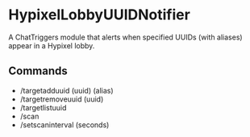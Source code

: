 # HypixelLobbyUUIDNotifier

A ChatTriggers module that alerts when specified UUIDs (with aliases) appear in a Hypixel lobby.

## Commands

- /targetadduuid (uuid) (alias)
- /targetremoveuuid (uuid)
- /targetlistuuid
- /scan
- /setscaninterval (seconds)
